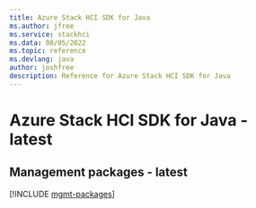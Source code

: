 ```yaml
---
title: Azure Stack HCI SDK for Java
ms.author: jfree
ms.service: stackhci
ms.data: 08/05/2022
ms.topic: reference
ms.devlang: java
author: joshfree
description: Reference for Azure Stack HCI SDK for Java
---
```

# Azure Stack HCI SDK for Java - latest

## Management packages - latest
[!INCLUDE [mgmt-packages](stack-hci-mgmt-index.md)]